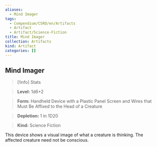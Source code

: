 ```yaml
---
aliases:
  - Mind Imager
tags:
  - Compendium/CSRD/en/Artifacts
  - Artifact
  - Artifact/Science-Fiction
title: Mind Imager
collection: Artifacts
kind: Artifact
categories: []
---
```

## Mind Imager    
>[!info] Stats    
> **Level:** 1d6+2    
> **Form:** Handheld Device with a Plastic Panel Screen and Wires that Must Be Affixed to the Head of a Creature    
> **Depletion:** 1 in 1D20    
> **Kind:** Science Fiction  
    
This device shows a visual image of what a creature is thinking. The affected creature need not be conscious.
